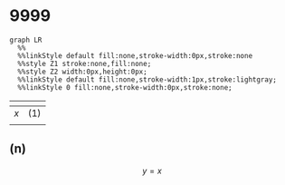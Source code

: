 # 9999
```mermaid
graph LR
  %%
  %%linkStyle default fill:none,stroke-width:0px,stroke:none
  %%style Z1 stroke:none,fill:none;
  %%style Z2 width:0px,height:0px;
  %%linkStyle default fill:none,stroke-width:1px,stroke:lightgray;
  %%linkStyle 0 fill:none,stroke-width:0px,stroke:none;
``````

<span></span>|<span></span>
:-: | :-:
$x$ | $(1)$
<span></span>|<span></span>


## (n)
$$
y = x
$$

